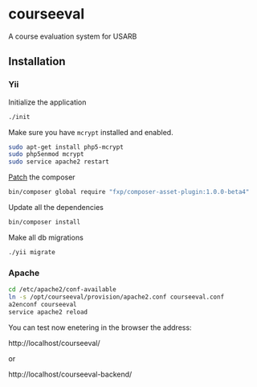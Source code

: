 courseeval
=================

A course evaluation system for USARB

Installation
--------------

### Yii

Initialize the application 

```sh
./init
```

Make sure you have `mcrypt` installed and enabled.

```sh
sudo apt-get install php5-mcrypt
sudo php5enmod mcrypt
sudo service apache2 restart
```
[Patch](http://blogyii.com/blog/undefined-method-csrfmetatags) the composer

```sh
bin/composer global require "fxp/composer-asset-plugin:1.0.0-beta4"
```

Update all the dependencies

```sh
bin/composer install
```

Make all db migrations 

```sh
./yii migrate
```

### Apache

```sh
cd /etc/apache2/conf-available
ln -s /opt/courseeval/provision/apache2.conf courseeval.conf
a2enconf courseeval
service apache2 reload
```

You can test now enetering in the browser the address:

http://localhost/courseeval/

or 

http://localhost/courseeval-backend/
